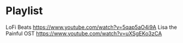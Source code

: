 # Playlist

LoFi Beats https://www.youtube.com/watch?v=5qap5aO4i9A
Lisa the Painful OST https://www.youtube.com/watch?v=uXSgEKo3zCA
